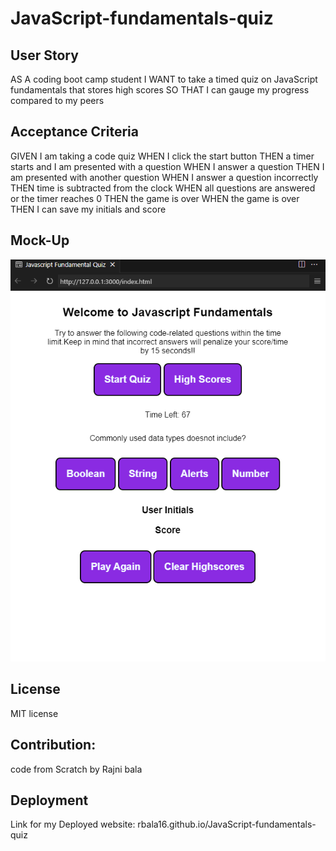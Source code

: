 # JavaScript-fundamentals-quiz

## User Story
AS A coding boot camp student
I WANT to take a timed quiz on JavaScript fundamentals that stores high scores
SO THAT I can gauge my progress compared to my peers


## Acceptance Criteria
GIVEN I am taking a code quiz
WHEN I click the start button
THEN a timer starts and I am presented with a question
WHEN I answer a question
THEN I am presented with another question
WHEN I answer a question incorrectly
THEN time is subtracted from the clock
WHEN all questions are answered or the timer reaches 0
THEN the game is over
WHEN the game is over
THEN I can save my initials and score

## Mock-Up
<img alt="mockup-image" src="./assets/mockup.png">


## License
MIT license

## Contribution:
code from Scratch by Rajni bala

## Deployment
Link for my Deployed website: 
rbala16.github.io/JavaScript-fundamentals-quiz